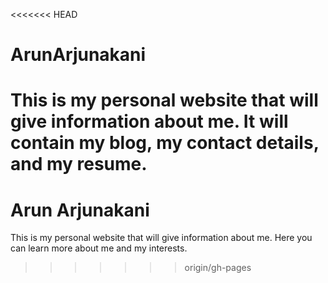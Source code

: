 <<<<<<< HEAD
# ArunArjunakani
This is my personal website that will give information about me. It will contain my blog, my contact details, and my resume.
=======
# Arun Arjunakani
This is my personal website that will give information about me. Here you can learn more about me and my interests.
>>>>>>> origin/gh-pages
